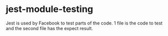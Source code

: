 # jest-module-testing
Jest is used by Facebook to test parts of the code. 1 file is the code to test and the second file has the expect result.
